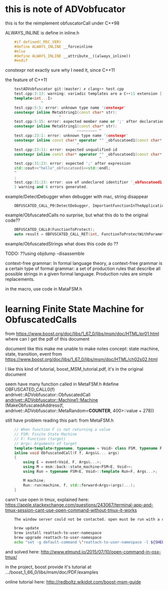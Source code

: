 # this is note of ADVobfucator
this is for the reimplement obfuscatorCall under C++98

ALWAYS_INLINE is define in inline.h
```cpp
    #if defined(_MSC_VER)
    #define ALWAYS_INLINE __forceinline
    #else
    #define ALWAYS_INLINE __attribute__((always_inline))
    #endif
```

constexpr
not exactly sure why I need it, since C++11

the feature of C++11
```cpp
    testADVobfuscator git:(master) ✗ clang++ test.cpp
    test.cpp:3:13: warning: variadic templates are a C++11 extension [-Wc++11-extensions]
    template<int...I>
                ^
    test.cpp:5:5: error: unknown type name 'constexpr'
    constexpr inline MetaString1(const char* str):
                        ^
    test.cpp:5:15: error: expected member name or ';' after declaration specifiers
    constexpr inline MetaString1(const char* str):
                                ~~~~~~~~~ ^
    test.cpp:23:1: error: unknown type name 'constexpr'
    constexpr inline const char* operator "" _obfuscatoed1(const char* str, size_t)
                                ^
    test.cpp:23:11: error: expected unqualified-id
    constexpr inline const char* operator "" _obfuscatoed1(const char* str, size_t)
                                          ^
    test.cpp:31:23: error: expected ';' after expression
    std::cout<<"hello"_obfuscatoed1<<std::endl;
    ^
    ;
    test.cpp:31:23: error: use of undeclared identifier '_obfuscatoed1'
    1 warning and 6 errors generated.
```

example/DetectDebugger
when debugger with mac, string disappear
```cpp
    OBFUSCATED_CALL_P0(DetectDebugger, ImportantFunctionInTheApplication);
```

example/ObfuscatedCalls
no surprise, but what this do to the original code??
```cpp
    OBFUSCATED_CALL0(FunctionToProtect);
    auto result = OBFUSCATED_CALL_RET(int, FunctionToProtectWithParameters, OBFUSCATED("did"), OBFUSCATED("again"));
```

example/ObfuscatedStrings
what does this code do ??

TODO: ??using objdump -disassemble <objectname>

context-free grammar: In formal language theory, a context-free grammar is a
certain type of formal grammar: a set of production rules that describe all
possible strings in a given formal language. Production rules are simple replacements.

in the macro, use code in MataFSM.h

# learning Finite State Machine for ObfuscatedCalls
from https://www.boost.org/doc/libs/1_67_0/libs/msm/doc/HTML/pr01.html
where can I get the pdf of this document

document like this make me unable to make notes
concept: state machine, state, transition, event
from https://www.boost.org/doc/libs/1_67_0/libs/msm/doc/HTML/ch02s02.html

I like this kind of tutorial, boost_MSM_tutorial.pdf, it's in the original document

seem have many function called in MetaFSM.h
#define OBFUSCATED_CALL0(f) \
                andrivet::ADVobfuscator::ObfuscatedCall \
                <andrivet::ADVobfuscator::Machine1::Machine> \
                (MakeObfuscatedAddress(f, \
                andrivet::ADVobfuscator::MetaRandom<__COUNTER__, 400>::value + 278))

still have problem reading this part:
from MetaFSM.h
```cpp
    // When function F is not returning a value
    // FSM: Finite State Machine
    // F: Function (target)
    // Args: Arguments of target
    template<template<typename, typename = Void> class FSM, typename F, typename... Args>
    inline void ObfuscatedCall(F f, Args&&... args)
    {
        using E = event<Void, F, Args&...>;
        using M = msm::back::state_machine<FSM<E, Void>>;
        using Run = typename FSM<E, Void>::template Run<F, Args...>;

        M machine;
        Run::run(machine, f, std::forward<Args>(args)...);
    }
```

cann't use open in tmux, explained here:
https://apple.stackexchange.com/questions/243067/terminal-app-and-tmux-session-cant-use-open-command-without-tmux-it-works
```bash
    The window server could not be contacted. open must be run with a user logged in at the console, either as that user or as root.

    brew update
    brew install reattach-to-user-namespace
    brew upgrade reattach-to-user-namespace
    echo "set -g default-command \"reattach-to-user-namespace -l ${SHELL}\"" >> ~/.tmux.conf
```
and solved here:
http://www.elmund.io/2015/07/10/open-command-in-osx-tmux/

in the project, boost provide it's tutorial at .../boost_1_66_0/libs/msm/doc/PDF/examples

online tutorial here: http://redboltz.wikidot.com/boost-msm-guide
